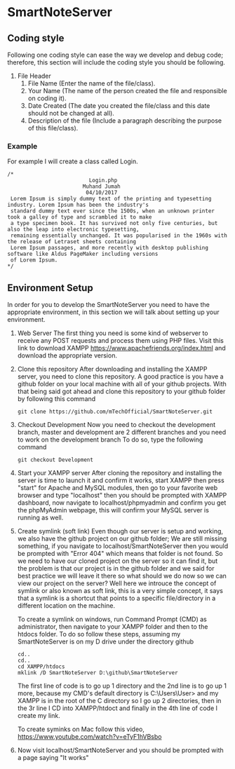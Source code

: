 # SmartNoteServer
## Coding style
Following one coding style can ease the way we develop and debug code; therefore, this section will include the coding style you should be following.
1. File Header
   1. File Name (Enter the name of the file/class).
   2. Your Name (The name of the person created the file and responsible on coding it).
   3. Date Created (The date you created the file/class and this date should not be changed at all).
   4. Description of the file (Include a paragraph describing the purpose of this file/class).

### Example
For example I will create a class called Login.

```
/*
						  Login.php
						Muhand Jumah
						 04/10/2017
 Lorem Ipsum is simply dummy text of the printing and typesetting industry. Lorem Ipsum has been the industry's
 standard dummy text ever since the 1500s, when an unknown printer took a galley of type and scrambled it to make
 a type specimen book. It has survived not only five centuries, but also the leap into electronic typesetting,
 remaining essentially unchanged. It was popularised in the 1960s with the release of Letraset sheets containing
 Lorem Ipsum passages, and more recently with desktop publishing software like Aldus PageMaker including versions
 of Lorem Ipsum.
*/
```

## Environment Setup
In order for you to develop the SmartNoteServer you need to have the appropriate environment, in this section we will talk about setting up your environment.
1. Web Server
   The first thing you need is some kind of webserver to receive any POST requests and process them using PHP files.
   Visit this link to download XAMPP https://www.apachefriends.org/index.html and download the appropriate version.
2. Clone this repository
   After downloading and installing the XAMPP server, you need to clone this repository. A good practice is you have a github folder on your local machine with all of your github projects. With that being said got ahead and clone this repository to your github folder by following this command
   ```
   git clone https://github.com/mTechOfficial/SmartNoteServer.git
   ```
3. Checkout Development
   Now you need to checkout the development branch, master and development are 2 different branches and you need to work on the development branch
   To do so, type the following command
   ```
   git checkout Development
   ```
4. Start your XAMPP server
   After cloning the repository and installing the server is time to launch it and confirm it works, start XAMPP then press "start" for Apache and MySQL modules, then go to your favorite web browser and type "localhost" then you should be prompted with XAMPP dashboard, now navigate to localhost/phpmyadmin and confirm you get the phpMyAdmin webpage, this will confirm your MySQL server is running as well.
5. Create symlink (soft link)
   Even though  our server is setup and working, we also have the github project on our github folder; We are still missing something, if you navigate to localhost/SmartNoteServer then you would be prompted with "Error 404" which means that folder is not found. So we need to have our cloned project on the server so it can find it, but the problem is that our project is in the github folder and we said for best practice we will leave it there so what should we do now so we can view our project on the server? Well here we introuce the concept of symlink or also known as soft link, this is a very simple concept, it says that a symlink is a shortcut that points to a specific file/directory in a different location on the machine.

   To create a symlink on windows, run Command Prompt (CMD) as administrator, then navigate to your XAMPP folder and then to the htdocs folder.
   To do so follow these steps, assuming my SmartNoteServer is on my D drive under the directory github
   ```
   cd..
   cd..
   cd XAMPP/htdocs
   mklink /D SmartNoteServer D:\github\SmartNoteServer
   ```
   The first line of code is to go up 1 directory and the 2nd line is to go up 1 more, because my CMD's default directory is C:\Users\User> and my XAMPP is in the root of the C directory so I go up 2 directories, then in the 3r line I CD into XAMPP/htdoct and finally in the 4th line of code I create my link.

   To create syminks on Mac follow this video, https://www.youtube.com/watch?v=eTyF1hVBsbo
6. Now visit localhost/SmartNoteServer and you should be prompted with a page saying "It works"
